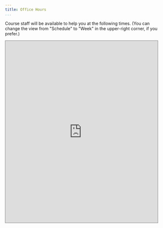 ```yaml
---
title: Office Hours
...
```


<!--We will have scheduled office hours times. If you have questions outside of office hours, please ask on discord. Follow the Discord Invite link in collab to join our Discord server.


**Office hours** Will be conducted over discord. Please read these rules carefully before attending your first office hours:


1. Make sure you send your computing id to our course bot called `Turing` so we can verify that you belong to the class. You will not be able to participate in any discussions (including office hours) until you've done this.
1. This server is for instructional use of the TAs and help with Algorithms in Summer of 2021. Discussion of anything that is irrelevant to the class should be restricted only to the `#off-topic` channel.
1. Once you join our server you will be able to connect to the "Collaboration Spaces" voice channels. You can use these to chat about problems with other students. We're going to leave it up to the community to determine how to best use those.
1. If you join during office hours and would like TA help, please also put the question/problem you'd like to discuss in `#help-queue`. This Channel will be used as a queue. Students can be pulled out of the middle of the queue so that the TA can work with several students at a time. Posts made more than 15 minutes before the current office hours will be assumed to be carry-over from the previous session, and therefore will be ignored.
1. We will be using the `Closed OH` channels for individual office hours discussion. Once you've added yourself to the queue, please join the `waiting room` voice channel. A TA will move you into a `Closed OH` room when it's your turn on the queue. While in the waiting room, we encourage you to meet your fellow students!
1. The `Open OH` channels are for group discussions. Feel free to join those at any time (even if you haven't added yourself to the queue).
1. The `#tech-support` channel is intended for questions relating to course structures, e.g. "Where do I go to submit homework" or "The course webpage is down", etc.
1. This Discord server is serving as replacement for face to face Office Hours and Piazza. If you have a question that you would put into text and get a text response, please ask it in the most relevant text channel. After this, either a fellow student or course staff will answer!-->


<style>
    iframe {
        width: 100%;
        max-width: 800px;
    }

    .row>div:only-child {
        flex: 0 1 800px !important;
        margin: 0.5em;
    }
</style>

Course staff will be available to help you at the following times. (You can change the view from "Schedule" to "Week" in the upper-right corner, if you prefer.)

<iframe src="https://calendar.google.com/calendar/embed?height=600&wkst=1&ctz=America%2FLos_Angeles&showPrint=0&mode=AGENDA&src=Y19lNzFhODA4N2ExMzBjOGE3MzNiYjI5ZGY2MGIzNGY3YzYwOTc2NzM3OGQ2YzcyOWFmZDcwNGQxYTIzYzlhMWMyQGdyb3VwLmNhbGVuZGFyLmdvb2dsZS5jb20&color=%239e69af" style="border:solid 1px #777" width="800" height="600" frameborder="0" scrolling="no"></iframe>